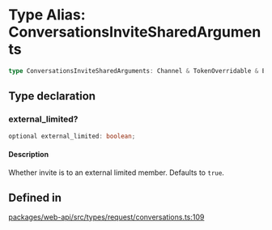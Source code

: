 # Type Alias: ConversationsInviteSharedArguments

```ts
type ConversationsInviteSharedArguments: Channel & TokenOverridable & Emails | UserIDs & object;
```

## Type declaration

### external\_limited?

```ts
optional external_limited: boolean;
```

#### Description

Whether invite is to an external limited member. Defaults to `true`.

## Defined in

[packages/web-api/src/types/request/conversations.ts:109](https://github.com/slackapi/node-slack-sdk/blob/main/packages/web-api/src/types/request/conversations.ts#L109)
